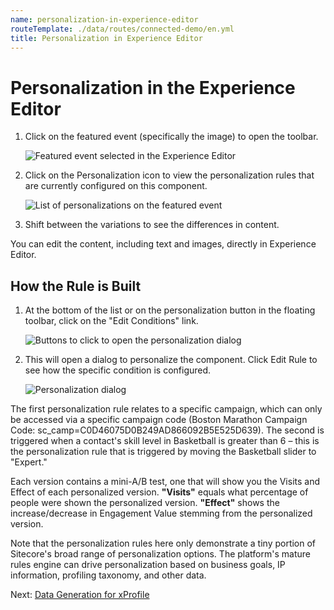 ```yaml
---
name: personalization-in-experience-editor
routeTemplate: ./data/routes/connected-demo/en.yml
title: Personalization in Experience Editor
---
```


# Personalization in the Experience Editor

1. Click on the featured event (specifically the image) to open the toolbar.

   ![Featured event selected in the Experience Editor](/assets/img/Personalization1.png)

2. Click on the Personalization icon to view the personalization rules that are currently configured on this component.

   ![List of personalizations on the featured event](/assets/img/Personalization2.png)

3. Shift between the variations to see the differences in content.

You can edit the content, including text and images, directly in Experience Editor.

## How the Rule is Built

1. At the bottom of the list or on the personalization button in the floating toolbar, click on the "Edit Conditions" link.

   ![Buttons to click to open the personalization dialog](/assets/img/Personalization3.png)

2. This will open a dialog to personalize the component. Click Edit Rule to see how the specific condition is configured.

   ![Personalization dialog](/assets/img/Personalization4.png)

The first personalization rule relates to a specific campaign, which can only be accessed via a specific campaign code (Boston Marathon Campaign Code: sc_camp=C0D46075D0B249AD866092B5E525D639). The second is triggered when a contact's skill level in Basketball is greater than 6 – this is the personalization rule that is triggered by moving the Basketball slider to "Expert."

Each version contains a mini-A/B test, one that will show you the Visits and Effect of each personalized version. **"Visits"** equals what percentage of people were shown the personalized version. **"Effect"** shows the increase/decrease in Engagement Value stemming from the personalized version.

Note that the personalization rules here only demonstrate a tiny portion of Sitecore's broad range of personalization options. The platform's mature rules engine can drive personalization based on business goals, IP information, profiling taxonomy, and other data.

Next: [Data Generation for xProfile](/connected-demo/explore-sitecore/xprofile)
